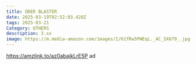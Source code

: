 ```yaml
---
title: ODER BLASTER
date: 2025-03-19T02:52:03.428Z
tags: 2025-03-21
Category: OTHERS
description: 3.xx
image: https://m.media-amazon.com/images/I/61fRw5PWEqL._AC_SX679_.jpg
---
```

https://amzlink.to/az0abajkLrE5P   ad